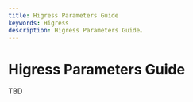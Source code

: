 ```yaml
---
title: Higress Parameters Guide
keywords: Higress
description: Higress Parameters Guide。
---
```


# Higress Parameters Guide

TBD
